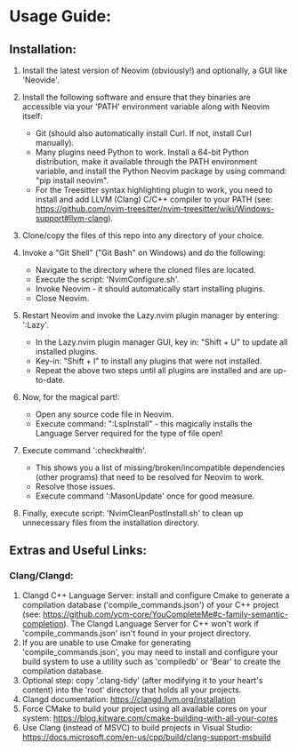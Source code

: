 # Usage Guide:

## Installation:

1. Install the latest version of Neovim (obviously!) and optionally, a GUI like 'Neovide'.

2. Install the following software and ensure that they binaries are accessible via your 'PATH' environment variable along with Neovim itself:
   * Git (should also automatically install Curl. If not, install Curl manually).
   * Many plugins need Python to work. Install a 64-bit Python distribution, make it available through the PATH environment variable, and install the Python Neovim package by using command: "pip install neovim".
   * For the Treesitter syntax highlighting plugin to work, you need to install and add LLVM (Clang) C/C++ compiler to your PATH (see: https://github.com/nvim-treesitter/nvim-treesitter/wiki/Windows-support#llvm-clang).

3. Clone/copy the files of this repo into any directory of your choice.

4. Invoke a "Git Shell" ("Git Bash" on Windows) and do the following:
   * Navigate to the directory where the cloned files are located.
   * Execute the script: 'NvimConfigure.sh'.
   * Invoke Neovim - it should automatically start installing plugins.
   * Close Neovim.

5. Restart Neovim and invoke the Lazy.nvim plugin manager by entering: ':Lazy'.
   * In the Lazy.nvim plugin manager GUI, key in: "Shift + U" to update all installed plugins.
   * Key-in: "Shift + I" to install any plugins that were not installed.
   * Repeat the above two steps until all plugins are installed and are up-to-date.

6. Now, for the magical part!:
   * Open any source code file in Neovim.
   * Execute command: ":LspInstall" - this magically installs the Language Server required for the type of file open!

7. Execute command ':checkhealth'.
   * This shows you a list of missing/broken/incompatible dependencies (other programs) that need to be resolved for Neovim to work.
   * Resolve those issues.
   * Execute command ':MasonUpdate' once for good measure.

8. Finally, execute script: 'NvimCleanPostInstall.sh' to clean up unnecessary files from the installation directory.

## Extras and Useful Links:
### Clang/Clangd:

1. Clangd C++ Language Server: install and configure Cmake to generate a compilation database ('compile_commands.json') of your C++ project (see: https://github.com/ycm-core/YouCompleteMe#c-family-semantic-completion). The Clangd Language Server for C++ won't work if 'compile_commands.json' isn't found in your project directory.
2. If you are unable to use Cmake for generating 'compile_commands.json', you may need to install and configure your build system to use a utility such as 'compiledb' or 'Bear' to create the compilation database.
3. Optional step: copy '.clang-tidy' (after modifying it to your heart's content) into the 'root' directory that holds all your projects.
4. Clangd documentation: https://clangd.llvm.org/installation
5. Force CMake to build your project using all available cores on your system: https://blog.kitware.com/cmake-building-with-all-your-cores
6. Use Clang (instead of MSVC) to build projects in Visual Studio: https://docs.microsoft.com/en-us/cpp/build/clang-support-msbuild
